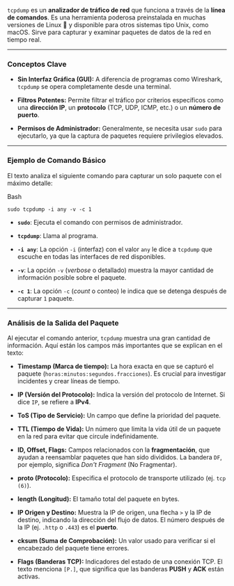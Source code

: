 

`tcpdump` es un **analizador de tráfico de red** que funciona a través de la **línea de comandos**. Es una herramienta poderosa preinstalada en muchas versiones de Linux 🐧 y disponible para otros sistemas tipo Unix, como macOS. Sirve para capturar y examinar paquetes de datos de la red en tiempo real.

---

### Conceptos Clave

- **Sin Interfaz Gráfica (GUI):** A diferencia de programas como Wireshark, `tcpdump` se opera completamente desde una terminal.
    
- **Filtros Potentes:** Permite filtrar el tráfico por criterios específicos como una **dirección IP**, un **protocolo** (TCP, UDP, ICMP, etc.) o un **número de puerto**.
    
- **Permisos de Administrador:** Generalmente, se necesita usar `sudo` para ejecutarlo, ya que la captura de paquetes requiere privilegios elevados.
    

---

### Ejemplo de Comando Básico

El texto analiza el siguiente comando para capturar un solo paquete con el máximo detalle:

Bash

```
sudo tcpdump -i any -v -c 1
```

- **`sudo`**: Ejecuta el comando con permisos de administrador.
    
- **`tcpdump`**: Llama al programa.
    
- **`-i any`**: La opción `-i` (interfaz) con el valor `any` le dice a `tcpdump` que escuche en todas las interfaces de red disponibles.
    
- **`-v`**: La opción `-v` (_verbose_ o detallado) muestra la mayor cantidad de información posible sobre el paquete.
    
- **`-c 1`**: La opción `-c` (_count_ o conteo) le indica que se detenga después de capturar `1` paquete.
    

---

### Análisis de la Salida del Paquete

Al ejecutar el comando anterior, `tcpdump` muestra una gran cantidad de información. Aquí están los campos más importantes que se explican en el texto:

- **Timestamp (Marca de tiempo):** La hora exacta en que se capturó el paquete (`horas:minutos:segundos.fracciones`). Es crucial para investigar incidentes y crear líneas de tiempo.
    
- **IP (Versión del Protocolo):** Indica la versión del protocolo de Internet. Si dice `IP`, se refiere a **IPv4**.
    
- **ToS (Tipo de Servicio):** Un campo que define la prioridad del paquete.
    
- **TTL (Tiempo de Vida):** Un número que limita la vida útil de un paquete en la red para evitar que circule indefinidamente.
    
- **ID, Offset, Flags:** Campos relacionados con la **fragmentación**, que ayudan a reensamblar paquetes que han sido divididos. La bandera `DF`, por ejemplo, significa _Don't Fragment_ (No Fragmentar).
    
- **proto (Protocolo):** Especifica el protocolo de transporte utilizado (ej. `tcp (6)`).
    
- **length (Longitud):** El tamaño total del paquete en bytes.
    
- **IP Origen y Destino:** Muestra la IP de origen, una flecha `>` y la IP de destino, indicando la dirección del flujo de datos. El número después de la IP (ej. `.http` o `.443`) es el **puerto**.
    
- **cksum (Suma de Comprobación):** Un valor usado para verificar si el encabezado del paquete tiene errores.
    
- **Flags (Banderas TCP):** Indicadores del estado de una conexión TCP. El texto menciona `[P.]`, que significa que las banderas **PUSH** y **ACK** están activas.